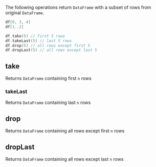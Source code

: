[//]: # (title: Slice rows)

<!---IMPORT org.jetbrains.kotlinx.dataframe.samples.api.Access-->

The following operations return `DataFrame` with a subset of rows from original `DataFrame`.

<!---FUN getSeveralRows-->

```kotlin
df[0, 3, 4]
df[1..2]

df.take(5) // first 5 rows
df.takeLast(5) // last 5 rows
df.drop(5) // all rows except first 5
df.dropLast(5) // all rows except last 5
```

<!---END-->

## take

Returns `DataFrame` containing first `n` rows

<!---FUN take-->

### takeLast

Returns `DataFrame` containing last `n` rows

<!---FUN takeLast-->

## drop

Returns `DataFrame` containing all rows except first `n` rows

<!---FUN drop-->

## dropLast

Returns `DataFrame` containing all rows except last `n` rows

<!---FUN dropLast-->
